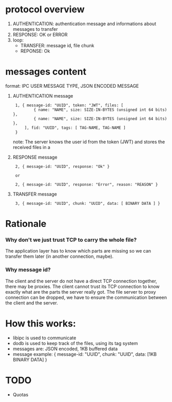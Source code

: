 # protocol overview

1. AUTHENTICATION: authentication message and informations about messages to transfer
2. RESPONSE: OK or ERROR
3. loop:
	- TRANSFER: message id, file chunk
	- REPONSE: Ok

# messages content

format: IPC USER MESSAGE TYPE, JSON ENCODED MESSAGE

1. AUTHENTICATION message

		1, { message-id: "UUID", token: "JWT", files: [
				{ name: "NAME", size: SIZE-IN-BYTES (unsigned int 64 bits) },
				{ name: "NAME", size: SIZE-IN-BYTES (unsigned int 64 bits) },
			], fid: "UUID", tags: [ TAG-NAME, TAG-NAME ]
		}

	note: The server knows the user id from the token (JWT) and stores the received files in a
2. RESPONSE message

	    2, { message-id: "UUID", response: "Ok" }

	    or

	    2, { message-id: "UUID", response: "Error", reason: "REASON" }

3. TRANSFER message

		3, { message-id: "UUID", chunk: "UUID", data: [ BINARY DATA ] }

# Rationale

### Why don't we just trust TCP to carry the whole file?
The application layer has to know which parts are missing so we can transfer them later (in another connection, maybe).

### Why message id?
The client and the server do not have a direct TCP connection together, there may be proxies.
The client cannot trust its TCP connection to know exactly what are the parts the server really got.
The file server to proxy connection can be dropped, we have to ensure the communication between the client and the server.


# How this works:

* libipc is used to communicate
* dodb is used to keep track of the files, using its tag system
* messages are: JSON encoded, 1KB buffered data
* message example: { message-id: "UUID", chunk: "UUID", data: [1KB BINARY DATA] }


# TODO

* Quotas
